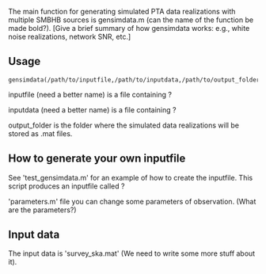 The main function for generating simulated PTA data realizations with multiple SMBHB sources is gensimdata.m (can the name of the function be made bold?). [Give a brief summary of how gensimdata works: e.g., white noise realizations, network SNR, etc.]
## Usage
```
gensimdata(/path/to/inputfile,/path/to/inputdata,/path/to/output_folder)
```
inputfile (need a better name) is a file containing ?

inputdata (need a better name) is a file containing ?

output_folder is the folder where the simulated data realizations will be stored as .mat files.

## How to generate your own inputfile
See 'test_gensimdata.m' for an example of how to create the inputfile. This script produces an inputfile called ? 

'parameters.m' file you can change some parameters of observation. (What are the parameters?)

## Input data
The input data is 'survey_ska.mat' (We need to write some more stuff about it).
